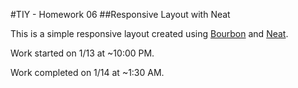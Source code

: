 #TIY - Homework 06
##Responsive Layout with Neat

This is a simple responsive layout created using [Bourbon](http://bourbon.io) and [Neat](http://neat.bourbon.io).

Work started on 1/13 at ~10:00 PM.

Work completed on 1/14  at ~1:30 AM.

